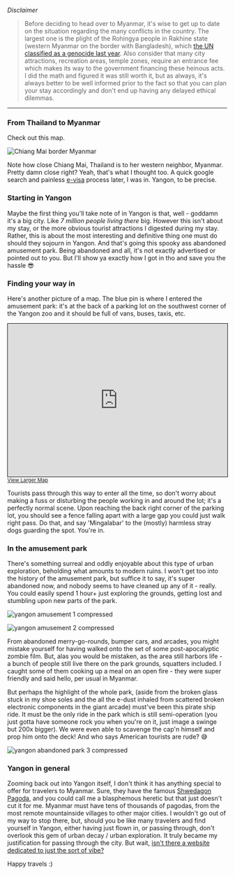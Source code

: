 *Disclaimer*

> Before deciding to head over to Myanmar, it's wise to get up to date on the situation regarding the many conflicts in the country. The largest one is the plight of the Rohingya people in Rakhine state (western Myanmar on the border with Bangladesh), which [the UN classified as a genocide last year](https://www.economist.com/news/2018/08/28/the-un-reports-that-the-assault-on-the-rohingyas-amounted-to-genocide). Also consider that many city attractions, recreation areas, temple zones, require an entrance fee which makes its way to the government financing these heinous acts. I did the math and figured it was still worth it, but as always, it's always better to be well informed prior to the fact so that you can plan your stay accordingly and don't end up having any delayed ethical dilemmas.

------

### From Thailand to Myanmar
Check out this map. 

![Chiang Mai border Myanmar](//images.ctfassets.net/5jaodpyml6ob/600Sq82GR2ymWM8s2MKGAQ/a85cc1d4bd006003ff57fd6b35a06b30/chiang_mai-myanmar_compressed.jpg)

Note how close Chiang Mai, Thailand is to her western neighbor, Myanmar. Pretty damn close right? Yeah, that's what I thought too. A quick google search and painless [e-visa](https://evisa.moip.gov.mm/) process later, I was in. Yangon, to be precise.

### Starting in Yangon
Maybe the first thing you'll take note of in Yangon is that, well - goddamn it's a big city. Like *7 million people living there* big. However this isn't about my stay, or the more obvious tourist attractions I digested during my stay. Rather, this is about the most interesting and definitive thing one must do should they sojourn in Yangon. And that's going  this spooky ass abandoned amusement park. Being abandoned and all, it's not exactly advertised or pointed out to you. But I'll show ya exactly how I got in tho and save you the hassle 😎

### Finding your way in
Here's another picture of a map. The blue pin is where I entered the amusement park: it's at the back of a parking lot on the southwest corner of the Yangon zoo and it should be full of vans, buses, taxis, etc.

<iframe width="100%" height="350" frameborder="0" scrolling="no" marginheight="0" marginwidth="0" src="https://www.openstreetmap.org/export/embed.html?bbox=96.1492967605591%2C16.781122485614716%2C96.16732120513916%2C16.79648869386573&amp;layer=mapnik&amp;marker=16.788805745158754%2C96.15830898284912" style="border: 1px solid black"></iframe><br/><small><a href="https://www.openstreetmap.org/?mlat=16.7888&amp;mlon=96.1583#map=16/16.7888/96.1583&amp;layers=N">View Larger Map</a></small>

Tourists pass through this way to enter all the time, so don't worry about making a fuss or disturbing the people working in and around the lot; it's a perfectly normal scene. Upon reaching the back right corner of the parking lot, you should see a fence falling apart with a large gap you could just walk right pass. Do that, and say 'Mingalabar' to the (mostly) harmless stray dogs guarding the spot. You're in. 

### In the amusement park
There's something surreal and oddly enjoyable about this type of urban exploration, beholding what amounts to modern ruins. I won't get too into the history of the amusement park, but suffice it to say, it's super abandoned now, and nobody seems to have cleaned up any of it - really. You could easily spend 1 hour+ just exploring the grounds, getting lost and stumbling upon new parts of the park.

![yangon amusement 1 compressed](//images.ctfassets.net/5jaodpyml6ob/4HFI0l3PQIkiwM0iKKc2q4/3ce8d7a5c284de7b41aae2f7d7e59666/yangon_amusement_1_compressed.jpg) 

![yangon amusement 2 compressed](//images.ctfassets.net/5jaodpyml6ob/3TGCIHsscgOMG0WayYOEa8/fec41f9efd763c81da214aeab6b03d42/yangon_amusement_2_compressed.jpg)

From abandoned merry-go-rounds, bumper cars, and arcades, you might mistake yourself for having walked onto the set of some post-apocalyptic zombie film. But, alas you would be mistaken, as the area still harbors life - a bunch of people still live there on the park grounds, squatters included. I caught some of them cooking up a meal on an open fire - they were super friendly and said hello, per usual in Myanmar.

But perhaps the highlight of the whole park, (aside from the broken glass stuck in my shoe soles and the all the e-dust inhaled from scattered broken electronic components in the giant arcade) must've been this pirate ship ride. It must be the only ride in the park which is still semi-operation (you just gotta have someone rock you when you're on it, just image a swinge but 200x bigger). We were even able to scavenge the cap'n himself and prop him onto the deck! And who says American tourists are rude? 😅

![yangon abandoned park 3 compressed](//images.ctfassets.net/5jaodpyml6ob/4LKAIIgIfCOoqygiyC0Os0/accff49b3cf6c4433b634154ceb0abb4/yangon_abandoned_park_3_compressed.jpg)


### Yangon in general
Zooming back out into Yangon itself, I don't think it has anything special to offer for travelers to Myanmar. Sure, they have the famous [Shwedagon Pagoda](https://www.wikiwand.com/en/Shwedagon_Pagoda), and you could call me a blasphemous heretic but that just doesn't cut it for me. Myanmar must have tens of thousands of pagodas, from the most remote mountainside villages to other major cities. I wouldn't go out of my way to stop there, but, should you be like many travelers and find yourself in Yangon, either having just flown in, or passing through, don't overlook this gem of urban decay / urban exploration. It truly became my justification for passing through the city. But wait, [isn't there a website dedicated to just the sort of vibe?](https://www.atlasobscura.com/)

Happy travels :)